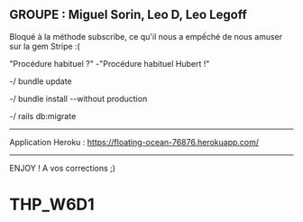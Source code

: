 GROUPE : Miguel Sorin, Leo D, Leo Legoff
--------------------------------------------------------------

Bloqué à la méthode subscribe, ce qu'il nous a empếché de nous amuser sur la gem Stripe :(

"Procédure habituel ?" -"Procédure habituel Hubert !"

-/ bundle update

-/ bundle install --without production

-/ rails db:migrate

-------------------------------------------------------------

Application Heroku : https://floating-ocean-76876.herokuapp.com/

-------------------------------------------------------------

ENJOY ! A vos corrections ;)









# THP_W6D1

